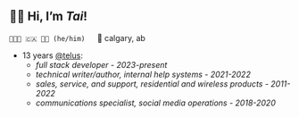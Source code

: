 ## 👋🏼 Hi, I’m *Tai*!
`👨🏻‍💻 🇨🇦 🏳️‍🌈 (he/him)` &emsp; 📍 calgary, ab

- 13 years [@telus](https://github.com/telus):
  - *full stack developer - 2023-present*
  - *technical writer/author, internal help systems - 2021-2022*
  - *sales, service, and support, residential and wireless products - 2011-2022*
  - *communications specialist, social media operations - 2018-2020*
